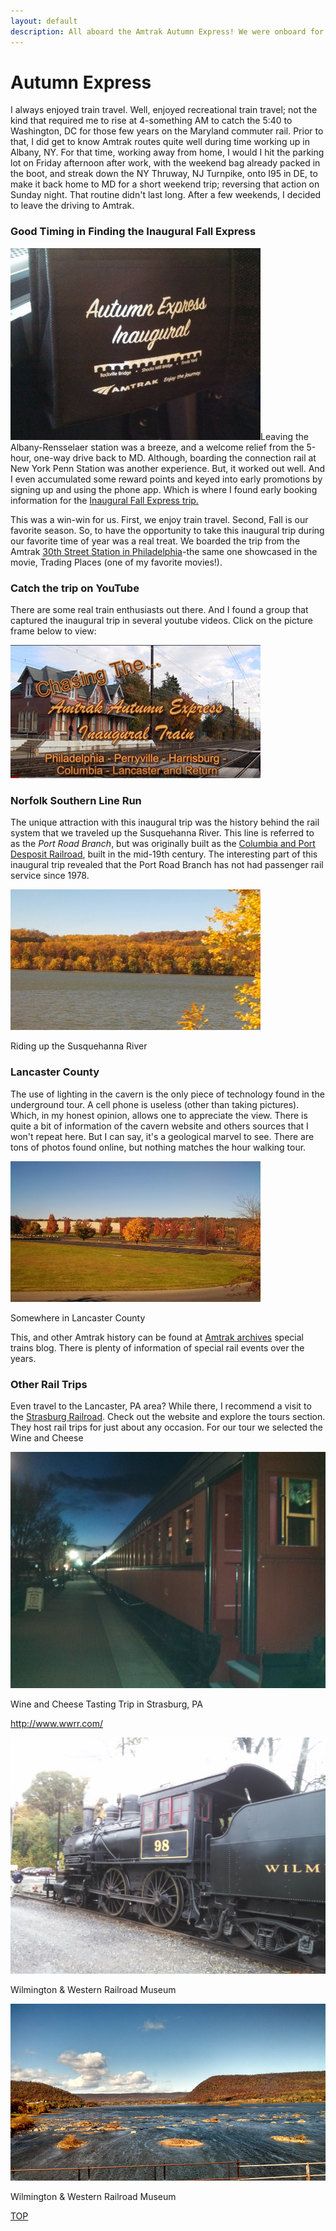 ```yaml
---
layout: default
description: All aboard the Amtrak Autumn Express! We were onboard for the inaugural trip from 30th St., Philly.
---
```

<html>
<body>
<h1>Autumn Express</h1>

<p>I always enjoyed train travel. Well, enjoyed recreational train travel; not the kind that required me to rise at 4-something AM to catch the 5:40 to Washington, DC for those few years on the Maryland commuter rail.  Prior to that, I did get to know Amtrak routes quite well during time working up in Albany, NY.  For that time, working away from home, I would I hit the parking lot on Friday afternoon after work, with the weekend bag already packed in the boot, and streak down the NY Thruway, NJ Turnpike, onto I95 in DE, to make it back home to MD for a short weekend trip; reversing that action on Sunday night. That routine didn't last long.  After a few weekends, I decided to leave the driving to Amtrak.</p>

<h3>Good Timing in Finding the Inaugural Fall Express</h3>

<p><img id="l_small" src="/assets/images/amtrak_1.jpg" alt="Amtrak Lunch Box">Leaving the Albany-Rensselaer station was a breeze, and a welcome relief from the 5-hour, one-way drive back to MD.  Although, boarding the connection rail at New York Penn Station was another experience.  But, it worked out well.  And I even accumulated some reward points and keyed into early promotions by signing up and using the phone app.  Which is where I found early booking information for the <a href="https://media.amtrak.com/2013/08/amtrak-operates-special-autumn-express-train/" target="_blank" alt="Complimentary Amtrak Lunch"> Inaugural Fall Express trip.</a></p>

<p>This was a win-win for us.  First, we enjoy train travel.  Second, Fall is our favorite season.  So, to have the opportunity to take this inaugural trip during our favorite time of year was a real treat.  We boarded the trip from the Amtrak <a href="https://en.wikipedia.org/wiki/30th_Street_Station#In_popular_culture" target="_blank">30th Street Station in Philadelphia</a>-the same one showcased in the movie, Trading Places (one of my favorite movies!).</p>

<h3>Catch the trip on YouTube</h3>

<p>There are some real train enthusiasts out there.  And I found a group that captured the inaugural trip in several youtube videos.  Click on the picture frame below to view:</p>

<p>
<a href="https://youtu.be/2xS0YOg55UI" target="_blank"><img src="/assets/images/amtrak_5.jpg" alt="Fall Express Video"></a>
</p>

<h3>Norfolk Southern Line Run</h3>

<p>The unique attraction with this inaugural trip was the history behind the rail system that we traveled up the Susquehanna River.  This line is referred to as the <i>Port Road Branch</i>, but was originally built as the <a href="https://en.wikipedia.org/wiki/Columbia_and_Port_Deposit_Railroad" target="_blank">Columbia and Port Desposit Railroad</a>, built in the mid-19th century. The interesting part of this inaugural trip revealed that the Port Road Branch has not had passenger rail service since 1978.  </p>

<p>
<img src="/assets/images/amtrak_3.jpg" alt="Fall Foliage on The Susquehanna">
<div class="caption">Riding up the Susquehanna River</div>
</p>

<h3>Lancaster County</h3>

<p>The use of lighting in the cavern is the only piece of technology found in the underground tour.  A cell phone is useless (other than taking pictures). Which, in my honest opinion, allows one to appreciate the view.  There is quite a bit of information of the cavern website and others sources that I won't repeat here.  But I can say, it's a geological marvel to see.  There are tons of photos found online, but nothing matches the hour walking tour. </p>

<p>
<img src="/assets/images/amtrak_2.jpg" alt="Somewhere in Lancaster County">
<div class="caption">Somewhere in Lancaster County</div>
</p>

<p>This, and other Amtrak history can be found at <a href="https://history.amtrak.com/blogs/blog/digging-into-the-archives-special-trains-memorabilia" target="_blank">Amtrak archives</a> special trains blog.  There is plenty of information of special rail events over the years.</p>

<h3>Other Rail Trips</h3>

<p>Even travel to the Lancaster, PA area?  While there, I recommend a visit to the <a href="  
https://www.strasburgrailroad.com/" target="_blank">Strasburg Railroad</a>.  Check out the website and explore the tours section.  They host rail trips for just about any occasion.  For our tour we selected the Wine and Cheese
</p>

<p><img src="/assets/images/amtrak_7.jpg" alt="Strasburg Railroad Wine and Cheese Trip">
<div class="caption">Wine and Cheese Tasting Trip in Strasburg, PA</div>
</p>

http://www.wwrr.com/
<p><img src="/assets/images/amtrak_6.jpg" alt="Wilmington and Western Train">
<div class="caption">Wilmington & Western Railroad Museum</div>
</p>

<p><img src="/assets/images/amtrak_8.jpg" alt="Wilmington and Western Train">
<div class="caption">Wilmington & Western Railroad Museum</div>
</p>

<p><a class="myBtn" href="#top">TOP</a></p>

</body>
</html>